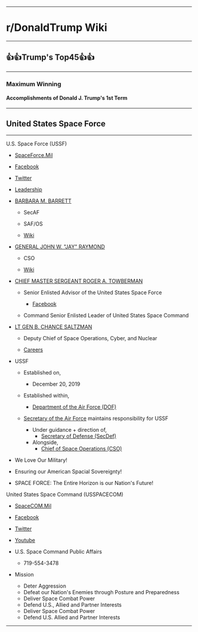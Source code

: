 -----

# **r/DonaldTrump Wiki**

-----

## 👍👍Trump's Top45👍👍
-----

### Maximum Winning

#### Accomplishments of Donald J. Trump's __1st__ Term

-----


## United States Space Force


-----

U.S. Space Force (USSF)

- [SpaceForce.Mil](https://www.spaceforce.mil/)

- [Facebook](https://www.facebook.com/USSpaceForceDoD)

- [Twitter](https://twitter.com/SpaceForceDoD)

- [Leadership](https://www.spaceforce.mil/About-Us/Leadership/)

- [BARBARA M. BARRETT](https://www.spaceforce.mil/About-Us/Biographies/Article/2039368/barbara-m-barrett)
    
  - SecAF
    
  - SAF/OS
    
  - [Wiki](https://en.wikipedia.org/wiki/United_States_Secretary_of_the_Air_Force)
  
- [GENERAL JOHN W. "JAY" RAYMOND](https://www.spaceforce.mil/Biographies/Article/2040592/general-john-w-jay-raymond)
    
  - CSO
    
  - [Wiki](https://en.wikipedia.org/wiki/Chief_of_Space_Operations)
  
- [CHIEF MASTER SERGEANT ROGER A. TOWBERMAN](https://www.spaceforce.mil/Biographies/Article/2136021/chief-master-sergeant-roger-a-towberman)
    
  - Senior Enlisted Advisor of the United States Space Force

    - [Facebook](https://www.facebook.com/SEASpaceForce/)
    
  - Command Senior Enlisted Leader of United States Space Command
  
- [LT GEN B. CHANCE SALTZMAN](https://www.spaceforce.mil/About-Us/Leadership/Lt-Gen-B-Chance-Saltzman)
    
  - Deputy Chief of Space Operations, Cyber, and Nuclear

  - [Careers](https://www.airforce.com/spaceforce)

- USSF
  
  - Established on,
    
    - December 20, 2019
  
  - Established within,
    
    - [Department of the Air Force (DOF)](https://en.wikipedia.org/wiki/United_States_Department_of_the_Air_Force)
  
  - [Secretary of the Air Force](https://en.wikipedia.org/wiki/United_States_Secretary_of_the_Air_Force) maintains responsibility for USSF
    
    - Under guidance + direction of,
      - [Secretary of Defense (SecDef)](https://en.wikipedia.org/wiki/United_States_Secretary_of_Defense)
    - Alongside,
      - [Chief of Space Operations (CSO)](https://www.spaceforce.mil/Biographies/Article/2040592/general-john-w-jay-raymond)

- We Love Our Military!
- Ensuring our American Spacial Sovereignty!
- SPACE FORCE: The Entire Horizon is our Nation's Future!


United States Space Command (USSPACECOM)

- [SpaceCOM.Mil](https://www.spacecom.mil/#/)

- [Facebook](https://www.facebook.com/USSPACECOM)

- [Twitter](https://twitter.com/US_SPACECOM)

- [Youtube](https://www.youtube.com/channel/UCEyW98Jeu5a5-FtZr8oJoLw)

- U.S. Space Command Public Affairs
  - 719-554-3478

- Mission
  - Deter Aggression
  - Defeat our Nation's Enemies through Posture and Preparedness
  - Deliver Space Combat Power
  - Defend U.S., Allied and Partner Interests
  - Deliver Space Combat Power
  - Defend U.S. Allied and Partner Interests

-----
